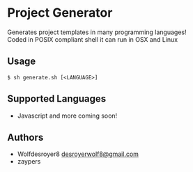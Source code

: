 # Project Generator
Generates project templates in many programming languages!  
Coded in POSIX compliant shell it can run in OSX and Linux

## Usage
```console
$ sh generate.sh [<LANGUAGE>]
```

## Supported Languages
- Javascript
and more coming soon!

## Authors
- Wolfdesroyer8 <desroyerwolf8@gmail.com>
- zaypers <NA>
